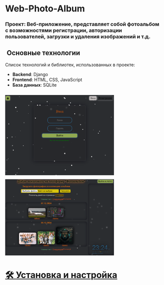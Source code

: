 # Web-Photo-Album

### Проект: Веб-приложение, представляет собой фотоальбом с возможностями регистрации, авторизации пользователей, загрузки и удаления изображений и т.д.

## ️ Основные технологии

Список технологий и библиотек, использованных в проекте:

- **Backend**: Django
- **Frontend**: HTML, CSS, JavaScript
- **База данных**: SQLite


<img style="margin-top: 10px;" src="img_example/Screenshot_1.png" width='350px' alt="Авторизация">

<img style="margin-top: 10px;" src="img_example/Screenshot_2.png" width='350px' alt="Главная">

# <a href="Init.md">🛠️ **Установка и настройка**</a>